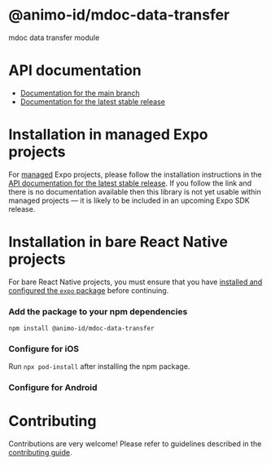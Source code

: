 # @animo-id/mdoc-data-transfer

mdoc data transfer module

# API documentation

- [Documentation for the main branch](https://github.com/expo/expo/blob/main/docs/pages/versions/unversioned/sdk/@animo-id/mdoc-data-transfer.md)
- [Documentation for the latest stable release](https://docs.expo.dev/versions/latest/sdk/@animo-id/mdoc-data-transfer/)

# Installation in managed Expo projects

For [managed](https://docs.expo.dev/archive/managed-vs-bare/) Expo projects, please follow the installation instructions in the [API documentation for the latest stable release](#api-documentation). If you follow the link and there is no documentation available then this library is not yet usable within managed projects &mdash; it is likely to be included in an upcoming Expo SDK release.

# Installation in bare React Native projects

For bare React Native projects, you must ensure that you have [installed and configured the `expo` package](https://docs.expo.dev/bare/installing-expo-modules/) before continuing.

### Add the package to your npm dependencies

```
npm install @animo-id/mdoc-data-transfer
```

### Configure for iOS

Run `npx pod-install` after installing the npm package.


### Configure for Android



# Contributing

Contributions are very welcome! Please refer to guidelines described in the [contributing guide]( https://github.com/expo/expo#contributing).

